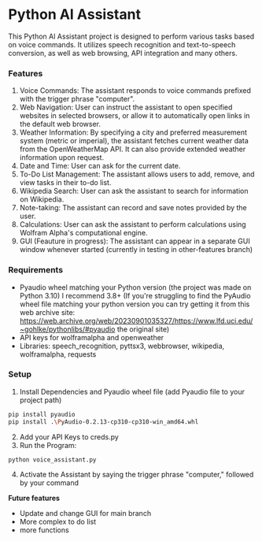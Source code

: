# Python AI Assistant

This Python AI Assistant project is designed to perform various tasks based on voice commands. It utilizes speech recognition and text-to-speech conversion, as well as web browsing, API integration and many others. 

### Features
1. Voice Commands: The assistant responds to voice commands prefixed with the trigger phrase "computer".
2. Web Navigation: User can instruct the assistant to open specified websites in selected browsers, or allow it to automatically open links in the default web browser.
3. Weather Information: By specifying a city and preferred measurement system (metric or imperial), the assistant fetches current weather data from the OpenWeatherMap API. It can also provide extended weather information upon request.
4. Date and Time: User can ask for the current date.
5. To-Do List Management: The assistant allows users to add, remove, and view tasks in their to-do list.
6. Wikipedia Search: User can ask the assistant to search for information on Wikipedia.
7. Note-taking: The assistant can record and save notes provided by the user.
8. Calculations: User can ask the assistant to perform calculations using Wolfram Alpha's computational engine.
9. GUI (Feauture in progress): The assistant can appear in a separate GUI window whenever started (currently in testing in other-features branch)


### Requirements
- Pyaudio wheel matching your Python version (the project was made on Python 3.10) I recommend 3.8+
(If you're struggling to find the PyAudio wheel file matching your python version you can try getting it from this web archive site: https://web.archive.org/web/20230901035327/https://www.lfd.uci.edu/~gohlke/pythonlibs/#pyaudio the original site)
- API keys for wolframalpha and openweather
- Libraries: speech_recognition, pyttsx3, webbrowser, wikipedia, wolframalpha, requests

### Setup

1. Install Dependencies and Pyaudio wheel file (add Pyaudio file to your project path)
```bash
pip install pyaudio
pip install .\PyAudio-0.2.13-cp310-cp310-win_amd64.whl
```
2. Add your API Keys to creds.py
3. Run the Program:
```bash
python voice_assistant.py
```
4. Activate the Assistant by saying the trigger phrase "computer," followed by your command


**Future features**
- Update and change GUI for main branch
- More complex to do list
- more functions